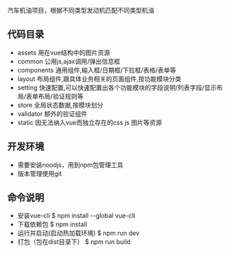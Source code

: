 
汽车机油项目，根据不同类型发动机匹配不同类型机油
## 代码目录
- assets 用在vue结构中的图片资源
- common 公用js,ajax调用/弹出信息框
- components 通用组件,输入框/日期框/下拉框/表格/表单等
- layout 布局组件,跟具体业务相关的页面组件,按功能模块分类
- setting 快速配置,可以快速配置出各个功能模块的字段说明/列表字段/显示布局/表单布局/验证规则等
- store 全局状态数据,按模块划分
- validator 额外的验证组件
- static 因无法纳入vue而独立存在的css js 图片等资源

## 开发环境
- 需要安装noodjs，用到npm包管理工具
- 版本管理使用git

## 命令说明
- 安装vue-cli
$ npm install --global vue-cli
- 下载依赖包
$ npm install
- 运行并启动(启动热加载环境)
$ npm run dev
- 打包（包在dist目录下）
$ npm run build

